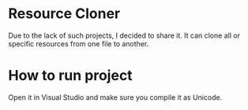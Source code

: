 # Resource Cloner
Due to the lack of such projects, I decided to share it. It can clone all or specific resources from one file to another.

# How to run project
Open it in Visual Studio and make sure you compile it as Unicode.
